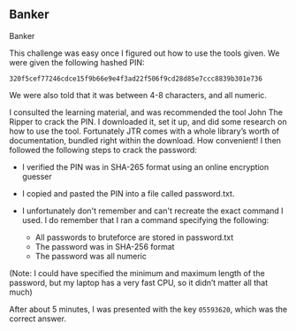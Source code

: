 ## Banker
Banker

This challenge was easy once I figured out how to use the tools given. We were given the following hashed PIN:

    320f5cef77246cdce15f9b66e9e4f3ad22f506f9cd28d85e7ccc8839b301e736

We were also told that it was between 4-8 characters, and all numeric.
    
I consulted the learning material, and was recommended the tool John The Ripper to crack the PIN. I downloaded it, set it up, and did some research on how to use the tool. Fortunately JTR comes with a whole library’s worth of documentation, bundled right within the download. How convenient! I then followed the following steps to crack the password:
- I verified the PIN was in SHA-265 format using an online encryption guesser
- I copied and pasted the PIN into a file called password.txt.
    
- I unfortunately don't remember and can't recreate the exact command I used. I do remember that I ran a command specifying the following:
	- All passwords to bruteforce are stored in password.txt
	- The password was in SHA-256 format
	- The password was all numeric

(Note: I could have specified the minimum and maximum length of the password, but my laptop has a very fast CPU, so it didn’t matter all that much)

After about 5 minutes, I was presented with the key ``05593620``, which was the correct answer.
